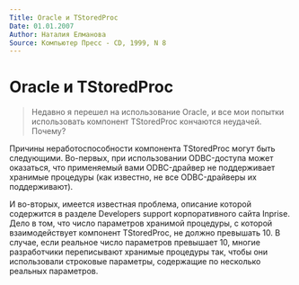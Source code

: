 ```yaml
---
Title: Oracle и TStoredProc
Date: 01.01.2007
Author: Наталия Елманова
Source: Компьютер Пресс - CD, 1999, N 8
---
```



Oracle и TStoredProc
====================

>Недавно я перешел на использование Oracle, и все мои попытки
>использовать компонент TStoredProc кончаются неудачей. Почему?

Причины неработоспособности компонента TStoredProc могут быть
следующими. Во-первых, при использовании ODBC-доступа может оказаться,
что применяемый вами ODBC-драйвер не поддерживает хранимые процедуры
(как известно, не все ODBC-драйверы их поддерживают).

И во-вторых, имеется известная проблема, описание которой содержится в
разделе Developers support корпоративного сайта Inprise. Дело в том, что
число параметров хранимой процедуры, с которой взаимодействует компонент
TStoredProc, не должно превышать 10. В случае, если реальное число
параметров превышает 10, многие разработчики переписывают хранимые
процедуры так, чтобы они использовали строковые параметры, содержащие по
несколько реальных параметров.

